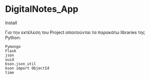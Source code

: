 # DigitalNotes_App

Install

Για την εκτέλεση του Project απαιτούνται τα παρακάτω libraries της Python:

    Pymongo
    Flask
    json
    uuid
    bson.json_util
    bson import ObjectId
    time
    
    
